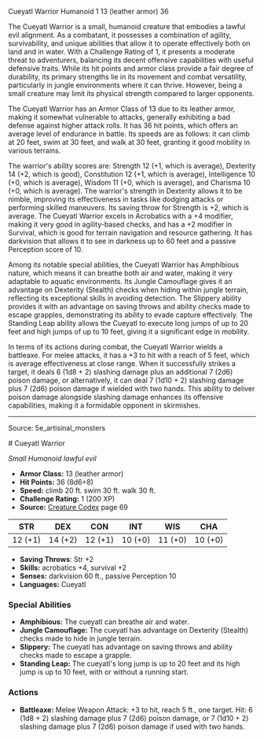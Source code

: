 <MonsterName/>Cueyatl Warrior</MonsterName>
<CreatureType/>Humanoid</CreatureType>
<CR/>1</CR>
<AC/>13 (leather armor)</AC>
<HP/>36</HP>
<summary>The Cueyatl Warrior is a small, humanoid creature that embodies a lawful evil alignment. As a combatant, it possesses a combination of agility, survivability, and unique abilities that allow it to operate effectively both on land and in water. With a Challenge Rating of 1, it presents a moderate threat to adventurers, balancing its decent offensive capabilities with useful defensive traits. While its hit points and armor class provide a fair degree of durability, its primary strengths lie in its movement and combat versatility, particularly in jungle environments where it can thrive. However, being a small creature may limit its physical strength compared to larger opponents.</summary>

<detail>

The Cueyatl Warrior has an Armor Class of 13 due to its leather armor, making it somewhat vulnerable to attacks, generally exhibiting a bad defense against higher attack rolls. It has 36 hit points, which offers an average level of endurance in battle. Its speeds are as follows: it can climb at 20 feet, swim at 30 feet, and walk at 30 feet, granting it good mobility in various terrains.

The warrior's ability scores are: Strength 12 (+1, which is average), Dexterity 14 (+2, which is good), Constitution 12 (+1, which is average), Intelligence 10 (+0, which is average), Wisdom 11 (+0, which is average), and Charisma 10 (+0, which is average). The warrior's strength in Dexterity allows it to be nimble, improving its effectiveness in tasks like dodging attacks or performing skilled maneuvers. Its saving throw for Strength is +2, which is average. The Cueyatl Warrior excels in Acrobatics with a +4 modifier, making it very good in agility-based checks, and has a +2 modifier in Survival, which is good for terrain navigation and resource gathering. It has darkvision that allows it to see in darkness up to 60 feet and a passive Perception score of 10.

Among its notable special abilities, the Cueyatl Warrior has Amphibious nature, which means it can breathe both air and water, making it very adaptable to aquatic environments. Its Jungle Camouflage gives it an advantage on Dexterity (Stealth) checks when hiding within jungle terrain, reflecting its exceptional skills in avoiding detection. The Slippery ability provides it with an advantage on saving throws and ability checks made to escape grapples, demonstrating its ability to evade capture effectively. The Standing Leap ability allows the Cueyatl to execute long jumps of up to 20 feet and high jumps of up to 10 feet, giving it a significant edge in mobility.

In terms of its actions during combat, the Cueyatl Warrior wields a battleaxe. For melee attacks, it has a +3 to hit with a reach of 5 feet, which is average effectiveness at close range. When it successfully strikes a target, it deals 6 (1d8 + 2) slashing damage plus an additional 7 (2d6) poison damage, or alternatively, it can deal 7 (1d10 + 2) slashing damage plus 7 (2d6) poison damage if wielded with two hands. This ability to deliver poison damage alongside slashing damage enhances its offensive capabilities, making it a formidable opponent in skirmishes.</detail>



---

Source: 5e_artisinal_monsters

<statblock>
# Cueyatl Warrior

*Small* *Humanoid* *lawful evil*

- **Armor Class:** 13 (leather armor)
- **Hit Points:** 36 (8d6+8)
- **Speed:** climb 20 ft. swim 30 ft. walk 30 ft.
- **Challenge Rating:** 1 (200 XP)
- **Source:** [Creature Codex](https://koboldpress.com/kpstore/product/creature-codex-for-5th-edition-dnd) page 69

| STR | DEX | CON | INT | WIS | CHA |
| --- | --- | --- | --- | --- | --- |
| 12 (+1) | 14 (+2) | 12 (+1) | 10 (+0) | 11 (+0) | 10 (+0) |

- **Saving Throws**: Str +2
- **Skills:** acrobatics +4, survival +2
- **Senses:** darkvision 60 ft., passive Perception 10
- **Languages:** Cueyatl

### Special Abilities

- **Amphibious:** The cueyatl can breathe air and water.
- **Jungle Camouflage:** The cueyatl has advantage on Dexterity (Stealth) checks made to hide in jungle terrain.
- **Slippery:** The cueyatl has advantage on saving throws and ability checks made to escape a grapple.
- **Standing Leap:** The cueyatl's long jump is up to 20 feet and its high jump is up to 10 feet, with or without a running start.

### Actions

- **Battleaxe:** Melee Weapon Attack: +3 to hit, reach 5 ft., one target. Hit: 6 (1d8 + 2) slashing damage plus 7 (2d6) poison damage, or 7 (1d10 + 2) slashing damage plus 7 (2d6) poison damage if used with two hands.


</statblock>


